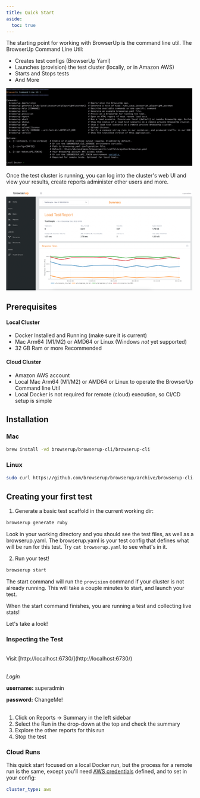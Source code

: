 ```yaml
---
title: Quick Start
aside:
  toc: true
---
```


The starting point for working with BrowserUp is the command line util.
The BrowserUp Command Line Util:
* Creates test configs (BrowserUp Yaml)
* Launches (provision) the test cluster (locally, or in Amazon AWS)
* Starts and Stops tests
* And More

[<img src="/assets/images/load/cli-util.png" width="500"/>](/assets/images/load/cli-util.png)

Once the test cluster is running, you can log into the cluster's web UI and
view your results, create reports administer other users and more.

[<img src="/assets/images/load/screenshot.png" width="500"/>](/assets/images/load/screenshot.png)

## Prerequisites

#### Local Cluster

* Docker Installed and Running (make sure it is current)
* Mac Arm64 (M1/M2) or AMD64 or Linux (Windows *not* yet supported)
* 32 GB Ram or more Recommended

#### Cloud Cluster

* Amazon AWS account
* Local Mac Arm64 (M1/M2) or AMD64 or Linux to operate the BrowserUp Command line Util
* Local Docker is not required for remote (cloud) execution, so CI/CD setup is simple

## Installation

### Mac

```bash
brew install -vd browserup/browserup-cli/browserup-cli
```

### Linux

```bash
sudo curl https://github.com/browserup/browserup/archive/browserup-cli.tar.gz | tar xvf - -C /usr/local/bin/
```

## Creating your first test

1. Generate a basic test scaffold in the current working dir:

```bash
browserup generate ruby
```
Look in your working directory and you should see the test files,
as well as a browserup.yaml. The browserup.yaml is your test config that defines what
will be run for this test. Try ```cat browserup.yaml``` to see what's in it.

2. Run your test!

```bash
browserup start
```

The start command will run the `provision` command if your cluster is not already running.
This will take a couple minutes to start, and launch your test.

When the start command finishes, you are running a test and collecting live stats!

Let's take a look!

### Inspecting the Test
<br>
Visit  [http://localhost:6730/](http://localhost:6730/)
<br>
<br>

*Login*

**username:** superadmin

**password:** ChangeMe!
<br>
<br>
1. Click on Reports -> Summary in the left sidebar
2. Select the Run in the drop-down at the top and check the summary
3. Explore the other reports for this run
4. Stop the test


### Cloud Runs

This quick start focused on a local Docker run, but the process for a
remote run is the same, except you'll need [AWS credentials](configuring-aws-credentials)
defined, and to set in your config:
```yaml
cluster_type: aws
```
